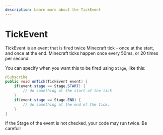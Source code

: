 ```yaml
---
description: Learn more about the TickEvent
---
```


# TickEvent

TickEvent is an event that is fired twice Minecraft tick - once at the start, and once at the end. Minecraft ticks happen once every 50ms, or 20 times per second.

You can specify when you want this to be fired using `Stage`, like this:

```java
@Subscribe
public void onTick(TickEvent event) {
    if(event.stage == Stage.START) {
        // do something at the start of the tick
    }
    if(event.stage == Stage.END) {
        // do something at the end of the tick.
    }
}
```

If the Stage of the event is not checked, your code may run twice. Be careful!
